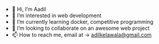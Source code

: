 - 👋 Hi, I’m Aadil
- 👀 I’m interested in web development
- 🌱 I’m currently learning docker, competitive programming
- 💞️ I’m looking to collaborate on an awesome web project
- 📫 How to reach me, email at -> adilkelawala@gmail.com

<!---
aadil42/aadil42 is a ✨ special ✨ repository because its `README.md` (this file) appears on your GitHub profile.
You can click the Preview link to take a look at your changes.
--->
